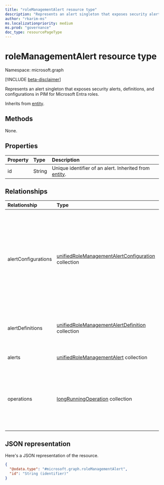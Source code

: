 ```yaml
---
title: "roleManagementAlert resource type"
description: "Represents an alert singleton that exposes security alerts, definitions, and configurations in PIM for Microsoft Entra roles."
author: "rkarim-ms"
ms.localizationpriority: medium
ms.prod: "governance"
doc_type: resourcePageType
---
```


# roleManagementAlert resource type

Namespace: microsoft.graph

[!INCLUDE [beta-disclaimer](../../includes/beta-disclaimer.md)]

Represents an alert singleton that exposes security alerts, definitions, and configurations in PIM for Microsoft Entra roles.

Inherits from [entity](../resources/entity.md).

## Methods
None.

## Properties
|Property|Type|Description|
|:---|:---|:---|
|id|String|Unique identifier of an alert. Inherited from [entity](../resources/entity.md).|

## Relationships
|Relationship|Type|Description|
|:---|:---|:---|
|alertConfigurations|[unifiedRoleManagementAlertConfiguration](../resources/unifiedrolemanagementalertconfiguration.md) collection|The various configurations of an alert for Microsoft Entra roles. The configurations are predefined and can't be created or deleted, but some of the configurations can be modified.|
|alertDefinitions|[unifiedRoleManagementAlertDefinition](../resources/unifiedrolemanagementalertdefinition.md) collection| Defines an alert, its impact, and measures to mitigate or prevent it.|
|alerts|[unifiedRoleManagementAlert](../resources/unifiedrolemanagementalert.md) collection|Represents the alert entity.|
|operations|[longRunningOperation](../resources/longrunningoperation.md) collection|Represents operations on resources that take a long time to complete and can run in the background until completion. |

## JSON representation
Here's a JSON representation of the resource.
<!-- {
  "blockType": "resource",
  "keyProperty": "id",
  "@odata.type": "microsoft.graph.roleManagementAlert",
  "baseType": "microsoft.graph.entity",
  "openType": false
}
-->
``` json
{
  "@odata.type": "#microsoft.graph.roleManagementAlert",
  "id": "String (identifier)"
}
```
